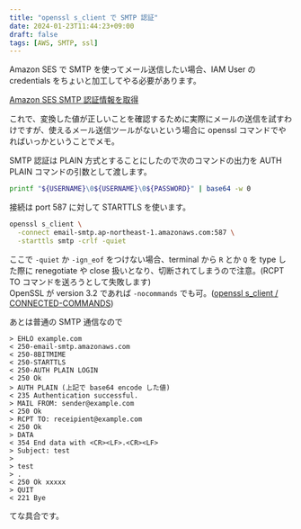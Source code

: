 ```yaml
---
title: "openssl s_client で SMTP 認証"
date: 2024-01-23T11:44:23+09:00
draft: false
tags: [AWS, SMTP, ssl]
---
```


Amazon SES で SMTP を使ってメール送信したい場合、IAM User の credentials をちょいと加工してやる必要があります。

[Amazon SES SMTP 認証情報を取得](https://docs.aws.amazon.com/ja_jp/ses/latest/dg/smtp-credentials.html)

これで、変換した値が正しいことを確認するために実際にメールの送信を試すわけですが、使えるメール送信ツールがないという場合に openssl コマンドでやればいっかということでメモ。

SMTP 認証は PLAIN 方式とすることにしたので次のコマンドの出力を AUTH PLAIN コマンドの引数として渡します。

```bash
printf "${USERNAME}\0${USERNAME}\0${PASSWORD}" | base64 -w 0
```

接続は port 587 に対して STARTTLS を使います。

```bash
openssl s_client \
  -connect email-smtp.ap-northeast-1.amazonaws.com:587 \
  -starttls smtp -crlf -quiet
```

ここで `-quiet` か `-ign_eof` をつけない場合、terminal から `R` とか `Q` を type した際に renegotiate や close 扱いとなり、切断されてしまうので注意。(RCPT TO コマンドを送ろうとして失敗します)  
OpenSSL が version 3.2 であれば `-nocommands` でも可。([openssl s_client / CONNECTED-COMMANDS](https://www.openssl.org/docs/man3.2/man1/openssl-s_client.html#CONNECTED-COMMANDS-BASIC))

あとは普通の SMTP 通信なので

```
> EHLO example.com
< 250-email-smtp.amazonaws.com
< 250-8BITMIME
< 250-STARTTLS
< 250-AUTH PLAIN LOGIN
< 250 Ok
> AUTH PLAIN (上記で base64 encode した値)
< 235 Authentication successful.
> MAIL FROM: sender@example.com
< 250 Ok
> RCPT TO: receipient@example.com
< 250 Ok
> DATA
< 354 End data with <CR><LF>.<CR><LF>
> Subject: test
>
> test
> .
< 250 Ok xxxxx
> QUIT
< 221 Bye
```

てな具合です。
